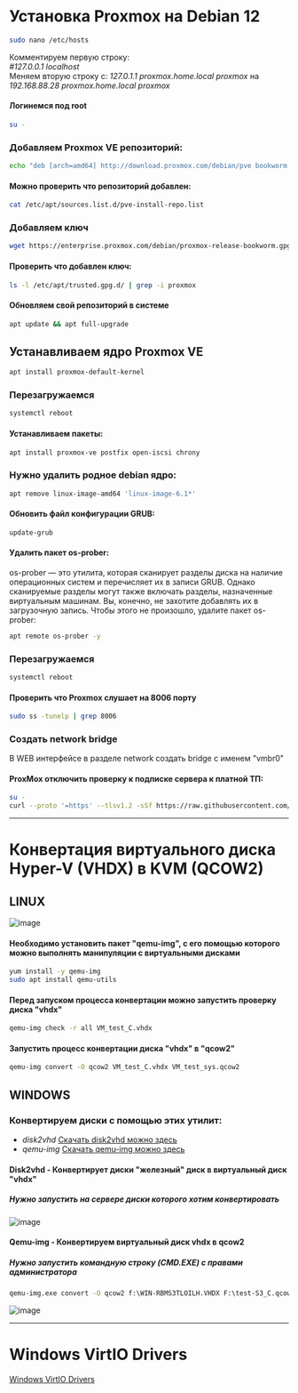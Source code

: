 # Установка Proxmox на Debian 12

```bash
sudo nano /etc/hosts
```

Комментируем первую строку:  
_#127.0.0.1  localhost_  
Меняем вторую строку с: _127.0.1.1  proxmox.home.local  proxmox_  на _192.168.88.28  proxmox.home.local  proxmox_  

#### Логинемся под root

```bash
su -
```

### Добавляем Proxmox VE репозиторий:

```bash
echo "deb [arch=amd64] http://download.proxmox.com/debian/pve bookworm pve-no-subscription" > /etc/apt/sources.list.d/pve-install-repo.list
```

#### Можно проверить что репозиторий добавлен:

```bash
cat /etc/apt/sources.list.d/pve-install-repo.list
```

### Добавляем ключ

```bash
wget https://enterprise.proxmox.com/debian/proxmox-release-bookworm.gpg -O /etc/apt/trusted.gpg.d/proxmox-release-bookworm.gpg 
```

#### Проверить что добавлен ключ:

```bash
ls -l /etc/apt/trusted.gpg.d/ | grep -i proxmox
```

#### Обновляем свой репозиторий в системе

```bash
apt update && apt full-upgrade
```

## Устанавливаем ядро Proxmox VE

```bash
apt install proxmox-default-kernel
```

### Перезагружаемся
```bash
systemctl reboot
```

#### Устанавливаем пакеты:

```bash
apt install proxmox-ve postfix open-iscsi chrony
```

### Нужно удалить родное debian ядро:

```bash
apt remove linux-image-amd64 'linux-image-6.1*'
```

#### Обновить файл конфигурации GRUB:

```bash
update-grub
```

#### Удалить пакет os-prober:

os-prober — это утилита, которая сканирует разделы диска на наличие операционных систем и перечисляет их в записи GRUB. Однако сканируемые разделы могут также включать разделы, назначенные виртуальным машинам. Вы, конечно, не захотите добавлять их в загрузочную запись. Чтобы этого не произошло, удалите пакет os-prober:

```bash
apt remote os-prober -y
```

### Перезагружаемся
```bash
systemctl reboot
```

#### Проверить что Proxmox слушает на 8006 порту 

```bash
sudo ss -tunelp | grep 8006
```

### Создать network bridge

В WEB интерфейсе в разделе network создать bridge с именем "vmbr0"  


#### ProxMox отключить проверку к подписке сервера к платной ТП:

```bash
su -
curl --proto '=https' --tlsv1.2 -sSf https://raw.githubusercontent.com/rickycodes/pve-no-subscription/main/no-subscription-warning.sh | sh
```

----

# Конвертация виртуального диска Hyper-V (VHDX) в KVM (QCOW2)  
## LINUX

![image](https://github.com/user-attachments/assets/f9c10c05-4439-4bc3-94a6-0249c9a2b204)

#### Необходимо установить пакет "qemu-img", с его помощью которого можно выполнять манипуляции с виртуальными дисками
```bash
yum install -y qemu-img
sudo apt install qemu-utils
```
#### Перед запуском процесса конвертации можно запустить проверку диска "vhdx"
```bash
qemu-img check -r all VM_test_C.vhdx
```

#### Запустить процесс конвертации диска "vhdx" в "qcow2"
```bash
qemu-img convert -O qcow2 VM_test_C.vhdx VM_test_sys.qcow2
```

## WINDOWS  
### Конвертируем диски с помощью этих утилит:

- _disk2vhd_ [Скачать disk2vhd можно здесь](https://download.sysinternals.com/files/Disk2vhd.zip)
- _qemu-img_ [Скачать qemu-img можно здесь](https://cloudbase.it/downloads/qemu-img-win-x64-2_3_0.zip)

#### Disk2vhd - Конвертирует диски "железный" диск в виртуальный диск "vhdx"
##### Нужно запустить на сервере диски которого хотим конвертировать

![image](https://github.com/user-attachments/assets/ea0e1077-9ca9-41cd-b094-2c031cfa4638)

#### Qemu-img - Конвертируем виртуальный диск vhdx в qcow2

##### Нужно запустить командную строку (CMD.EXE) с правами администратора
```cmd
qemu-img.exe convert -O qcow2 f:\WIN-RBMS3TLOILH.VHDX F:\test-S3_C.qcow2
```


![image](https://github.com/user-attachments/assets/09cd0a7d-7edd-454c-be20-5c2e6487abcc)



----
# Windows VirtIO Drivers

[Windows VirtIO Drivers](https://pve.proxmox.com/wiki/Windows_VirtIO_Drivers#Installation)

